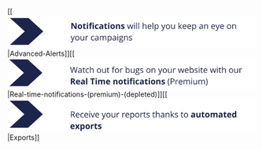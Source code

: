 

[[![](.gitbook/image-20220503-134133.png)|Advanced-Alerts]][[![](.gitbook/image-20220503-134204.png)|Real-time-notifications-(premium)-(depleted)]][[![](.gitbook/image-20220503-134221.png)|Exports]]




